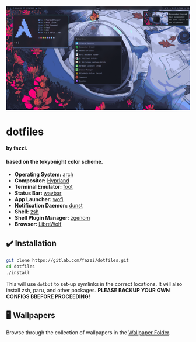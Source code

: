<p align="center">
  <img src="assets/preview.png" alt="Rice Showcase" width="600">
</p>

# dotfiles
#### by fazzi.
#### based on the tokyonight color scheme.

- **Operating System:** [arch](https://archlinux.org/)
- **Compositor:** [Hyprland](https://github.com/hyprwm/Hyprland)
- **Terminal Emulator:** [foot](https://codeberg.org/dnkl/foot)
- **Status Bar:** [waybar](https://github.com/Alexays/Waybar/)
- **App Launcher:** [wofi](https://hg.sr.ht/~scoopta/wofi)
- **Notification Daemon:** [dunst](https://github.com/dunst-project/dunst)
- **Shell:** [zsh](https://www.zsh.org/)
- **Shell Plugin Manager:** [zgenom](https://github.com/jandamm/zgenom)
- **Browser:** [LibreWolf](https://librewolf.net/)

## ✔️ Installation

```bash
git clone https://gitlab.com/fazzi/dotfiles.git
cd dotfiles
./install
```

This will use `dotbot` to set-up symlinks in the correct locations. It will also install zsh, paru, and other packages. **PLEASE BACKUP YOUR OWN CONFIGS BBEFORE PROCEEDING!**

## 🖥️ Wallpapers

Browse through the collection of wallpapers in the [Wallpaper Folder](https://gitlab.com/fazzi/dotfiles/-/tree/main/walls "walls folder").
